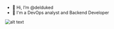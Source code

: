 - 👋 Hi, I’m @delduked
- 👀 I'm a DevOps analyst and Backend Developer

![alt text](https://community.scaledagile.com/apex/PrintAchievement?aid=a0t0W00000HtrpnQAB&aaid=a0r6T00000PbxRFQAZ)


<!---
delduked/delduked is a ✨ special ✨ repository because its `README.md` (this file) appears on your GitHub profile.
You can click the Preview link to take a look at your changes.
--->
